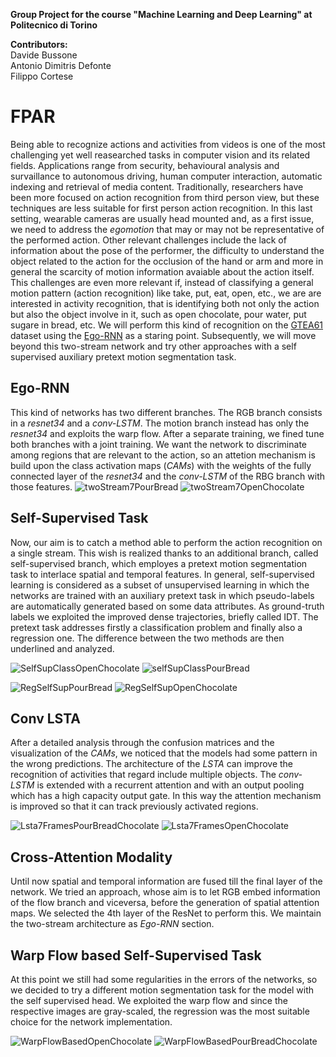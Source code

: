 **Group Project for the course "Machine Learning and Deep Learning" at Politecnico di Torino**

**Contributors:**<br/>
Davide Bussone<br/>
Antonio Dimitris Defonte<br/>
Filippo Cortese<br/>


# FPAR
Being able to recognize actions and activities from videos is one of the most challenging yet well reasearched tasks in computer vision and its related fields. Applications range from security, behavioural analysis and survaillance to autonomous driving, human computer interaction, automatic indexing and retrieval of media content. Traditionally, researchers have been more focused on action recognition from third person view, but these techniques are less suitable for first person action recognition. In this last setting, wearable cameras are usually head mounted and, as a first issue, we need to address the *egomotion* that may or may not be representative of the performed action. Other relevant challenges include the lack of information about the pose of the performer, the difficulty to understand the object related to the action for the occlusion of the hand or arm and more in general the scarcity of motion information avaiable about the action itself. This challenges are even more relevant if, instead of classifying a general motion pattern (action recognition) like take, put, eat, open, etc., we are are interested in activity recognition, that is identifying both not only the action but also the object involve in it, such as open chocolate, pour water, put sugare in bread, etc.
We will perform this kind of recognition on the [GTEA61](http://cbs.ic.gatech.edu/fpv/) dataset using the [Ego-RNN](https://github.com/swathikirans/ego-rnn) as a staring point. Subsequently, we will move beyond this two-stream network and try other approaches with a self supervised auxiliary pretext motion segmentation task.


## Ego-RNN
This kind of networks has two different branches. The RGB branch consists in a *resnet34* and a *conv-LSTM*. The motion branch instead has only the *resnet34* and exploits the warp flow. After a separate training, we fined tune both branches with a joint training.
We want the network to discriminate among regions that are relevant to the action, so an attetion mechanism is build upon the class activation maps (*CAMs*) with the weights of the fully connected layer of the *resnet34* and the *conv-LSTM* of the RBG branch with those features.
![twoStream7PourBread](https://user-images.githubusercontent.com/57213004/110153747-ba34c200-7de3-11eb-9ec2-a5597403abf1.gif)
![twoStream7OpenChocolate](https://user-images.githubusercontent.com/57213004/110153770-c3259380-7de3-11eb-8aa5-e882a197d774.gif)



## Self-Supervised Task
Now, our aim is to catch a method able to perform the action recognition on a single stream. This wish is realized thanks to an additional branch, called self-supervised branch, which employes a pretext motion segmentation task to interlace spatial and temporal features. 
In general, self-supervised learning is considered as a subset of unsupervised learning in which the networks are trained with an auxiliary pretext task in which pseudo-labels are automatically generated based on some data attributes. As ground-truth labels we exploited the improved dense trajectories, briefly called IDT. The pretext task addresses firstly a classification problem and finally also a regression one. The difference between the two methods are then underlined and analyzed.

![SelfSupClassOpenChocolate](https://user-images.githubusercontent.com/57213004/110154051-14ce1e00-7de4-11eb-8490-5c19e547a450.gif)
![selfSupClassPourBread](https://user-images.githubusercontent.com/57213004/110154086-1dbeef80-7de4-11eb-893b-88894a9ce340.gif)

![RegSelfSupPourBread](https://user-images.githubusercontent.com/57213004/110153950-fec05d80-7de3-11eb-86ca-0af0043f1348.gif)
![RegSelfSupOpenChocolate](https://user-images.githubusercontent.com/57213004/110154021-0c75e300-7de4-11eb-92a6-079e954bfe7b.gif)


## Conv LSTA
After a detailed analysis through the confusion matrices and the visualization of the *CAMs*, we noticed that the models had some pattern in the wrong predictions. The architecture of the *LSTA* can improve the recognition of activities that regard include multiple objects. The *conv-LSTM* is extended with a recurrent attention and with an output pooling which has a high capacity output gate. In this way the attention mechanism is improved so that it can track previously activated regions.

![Lsta7FramesPourBreadChocolate](https://user-images.githubusercontent.com/57213004/110154929-22d06e80-7de5-11eb-9249-b93b76bad01b.gif)
![Lsta7FramesOpenChocolate](https://user-images.githubusercontent.com/57213004/110154966-2bc14000-7de5-11eb-8878-2c7480260403.gif)


## Cross-Attention Modality
Until now spatial and temporal information are fused till the final layer of the network. We tried an approach, whose aim is to let RGB embed information of the flow branch and viceversa, before the generation of spatial attention maps. We selected the 4th layer of the ResNet to perform this. We maintain the two-stream architecture as *Ego-RNN* section.



## Warp Flow based Self-Supervised Task
At this point we still had some regularities in the errors of the networks, so we decided to try a different motion segmentation task for the model with the self supervised head. We exploited the warp flow and since the respective images are gray-scaled, the regression was the most suitable choice for the network implementation.

![WarpFlowBasedOpenChocolate](https://user-images.githubusercontent.com/57213004/110155323-c02ba280-7de5-11eb-8f04-666e6899c350.gif)
![WarpFlowBasedPourBreadChocolate](https://user-images.githubusercontent.com/57213004/110155365-cc176480-7de5-11eb-8fb7-471558217586.gif)


